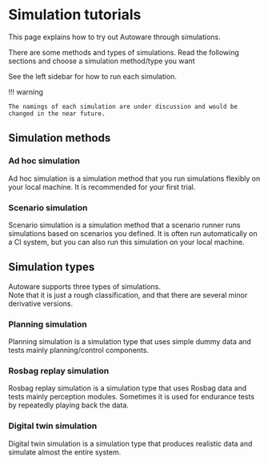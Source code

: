 # Simulation tutorials

This page explains how to try out Autoware through simulations.

There are some methods and types of simulations.
Read the following sections and choose a simulation method/type you want

See the left sidebar for how to run each simulation.

!!! warning

    The namings of each simulation are under discussion and would be changed in the near future.

## Simulation methods

### Ad hoc simulation

Ad hoc simulation is a simulation method that you run simulations flexibly on your local machine.
It is recommended for your first trial.

### Scenario simulation

Scenario simulation is a simulation method that a scenario runner runs simulations based on scenarios you defined.
It is often run automatically on a CI system, but you can also run this simulation on your local machine.

## Simulation types

Autoware supports three types of simulations.  
Note that it is just a rough classification, and that there are several minor derivative versions.

### Planning simulation

Planning simulation is a simulation type that uses simple dummy data and tests mainly planning/control components.

### Rosbag replay simulation

Rosbag replay simulation is a simulation type that uses Rosbag data and tests mainly perception modules.
Sometimes it is used for endurance tests by repeatedly playing back the data.

### Digital twin simulation

Digital twin simulation is a simulation type that produces realistic data and simulate almost the entire system.
